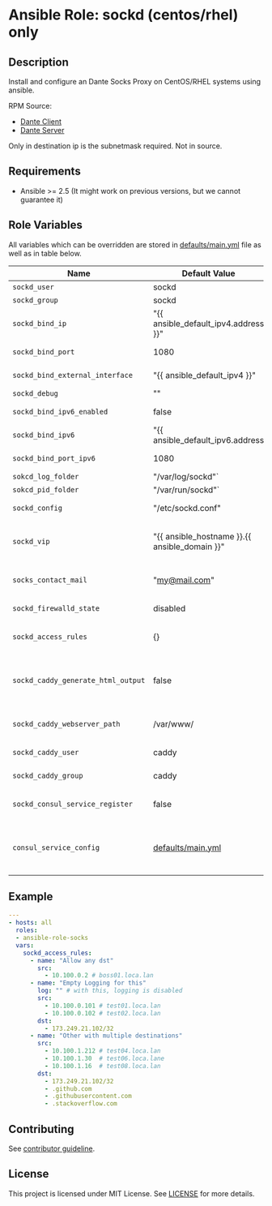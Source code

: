 # Ansible Role: sockd (centos/rhel) only

## Description

Install and configure an Dante Socks Proxy on CentOS/RHEL systems using ansible.

RPM Source:
  * [Dante Client](http://rpm.pbone.net/info_idpl_54818349_distro_centos7_com_dante-1.4.2-1.21.x86_64.rpm.html)
  * [Dante Server](http://rpm.pbone.net/info_idpl_54818351_distro_centos_7_com_dante-server-1.4.2-1.21.x86_64.rpm.html)

Only in destination ip is the subnetmask required. Not in source.

## Requirements

- Ansible >= 2.5 (It might work on previous versions, but we cannot guarantee it)

## Role Variables

All variables which can be overridden are stored in [defaults/main.yml](defaults/main.yml) file as well as in table below.

| Name           | Default Value | Description                        |
| -------------- | ------------- | -----------------------------------|
| `sockd_user` | sockd | Run user |
| `sockd_group` | sockd | Run group |
| `sockd_bind_ip` | "{{ ansible_default_ipv4.address }}" | Default bind IP |
| `sockd_bind_port` | 1080 | Default bind Port |
| `sockd_bind_external_interface` | "{{ ansible_default_ipv4 }}" | Default bind Interface |
| `sockd_debug` | "" | Debug mode |
| `sockd_bind_ipv6_enabled` | false | Enable/Disable ipv6 |
| `sockd_bind_ipv6` | "{{ ansible_default_ipv6.address | default('') }}" | Default ipv6 bind IP |
| `sockd_bind_port_ipv6` | 1080 | Default ipv6 bind Port |
| `sokcd_log_folder` | "/var/log/sockd"` | Default log dir |
| `sokcd_pid_folder` | "/var/run/sockd"` | Default pid dir |
| `sockd_config` | "/etc/sockd.conf" | Default config pat |
| `sockd_vip` | "{{ ansible_hostname }}.{{ ansible_domain }}" | Default virtual (ip) service name for html config |
| `socks_contact_mail` | "my@mail.com" | Default email-address for html config |
| `sockd_firewalld_state` | disabled | Configure Firewalld |
| `sockd_access_rules` | {} | Default access rules (see below) |
| `sockd_caddy_generate_html_output` | false | Generate HTML Output [ansible-role-caddyserver](https://github.com/OnkelDom/ansible-role-caddyserver) required |
| `sockd_caddy_webserver_path` | /var/www/ | Default Caddy webserver path |
| `sockd_caddy_user` | caddy | Default Caddy user |
| `sockd_caddy_group` | caddy | Default Caddy group |
| `sockd_consul_service_register` | false | Generate Consul service snipped |
| `consul_service_config` | [defaults/main.yml](defaults/main.yml) | Generate Consul service [ansible-role-consul](https://github.com/OnkelDom/ansible-role-consul) required  |

## Example

```yaml
---
- hosts: all
  roles:
  - ansible-role-socks
  vars:
    sockd_access_rules:
      - name: "Allow any dst"
        src:
          - 10.100.0.2 # boss01.loca.lan
      - name: "Empty Logging for this"
        log: "" # with this, logging is disabled
        src:
          - 10.100.0.101 # test01.loca.lan
          - 10.100.0.102 # test02.loca.lan
        dst:
          - 173.249.21.102/32
      - name: "Other with multiple destinations"
        src:
          - 10.100.1.212 # test04.loca.lan
          - 10.100.1.30  # test06.loca.lane
          - 10.100.1.16  # test08.loca.lan
        dst:
          - 173.249.21.102/32
          - .github.com
          - .githubusercontent.com
          - .stackoverflow.com
```

## Contributing

See [contributor guideline](CONTRIBUTING.md).

## License

This project is licensed under MIT License. See [LICENSE](/LICENSE) for more details.
